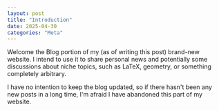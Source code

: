 ```yaml
---
layout: post
title: "Introduction"
date: 2025-04-30
categories: "Meta"
---
```


Welcome the Blog portion of my (as of writing this post) brand-new website. I intend to use it to share personal news and potentially some discussions about niche topics, such as LaTeX, geometry, or something completely arbitrary.

I have no intention to keep the blog updated, so if there hasn't been any new posts in a long time, I'm afraid I have abandoned this part of my website.